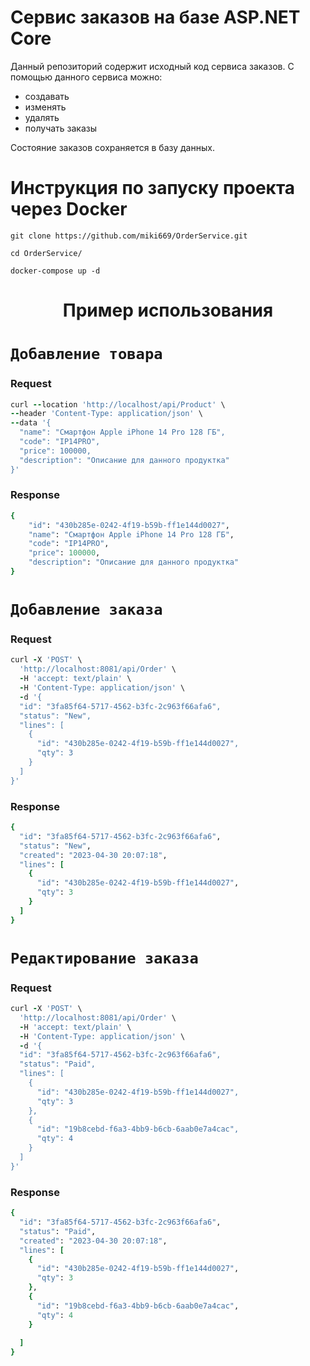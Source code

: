 # Сервис заказов на базе ASP.NET Core
Данный репозиторий содержит исходный код сервиса заказов. С помощью данного сервиса можно: 
* создавать
* изменять
* удалять 
* получать заказы

Состояние заказов сохраняется в базу данных.

# Инструкция по запуску проекта через Docker

```
git clone https://github.com/miki669/OrderService.git
```
```
cd OrderService/
```
```
docker-compose up -d
```
<div align="center"> <h1 align="center"> Пример использования </h1> </div>

# `Добавление товара` #
### Request
```rb
curl --location 'http://localhost/api/Product' \
--header 'Content-Type: application/json' \
--data '{
  "name": "Смартфон Apple iPhone 14 Pro 128 ГБ",
  "code": "IP14PRO",
  "price": 100000,
  "description": "Описание для данного продуктка"
}'
```
### Response
```rb
{
    "id": "430b285e-0242-4f19-b59b-ff1e144d0027",
    "name": "Смартфон Apple iPhone 14 Pro 128 ГБ",
    "code": "IP14PRO",
    "price": 100000,
    "description": "Описание для данного продуктка"
}
```
# `Добавление заказа` #
### Request
```rb
curl -X 'POST' \
  'http://localhost:8081/api/Order' \
  -H 'accept: text/plain' \
  -H 'Content-Type: application/json' \
  -d '{
  "id": "3fa85f64-5717-4562-b3fc-2c963f66afa6",
  "status": "New",
  "lines": [
    {
      "id": "430b285e-0242-4f19-b59b-ff1e144d0027",
      "qty": 3
    }
  ]
}'

```
### Response
```rb
{
  "id": "3fa85f64-5717-4562-b3fc-2c963f66afa6",
  "status": "New",
  "created": "2023-04-30 20:07:18",
  "lines": [
    {
      "id": "430b285e-0242-4f19-b59b-ff1e144d0027",
      "qty": 3
    }
  ]
}
```

# `Редактирование заказа` #
### Request
```rb
curl -X 'POST' \
  'http://localhost:8081/api/Order' \
  -H 'accept: text/plain' \
  -H 'Content-Type: application/json' \
  -d '{
  "id": "3fa85f64-5717-4562-b3fc-2c963f66afa6",
  "status": "Paid",
  "lines": [
    {
      "id": "430b285e-0242-4f19-b59b-ff1e144d0027",
      "qty": 3
    },
    {
      "id": "19b8cebd-f6a3-4bb9-b6cb-6aab0e7a4cac",
      "qty": 4
    }
  ]
}'

```
### Response
```rb
{
  "id": "3fa85f64-5717-4562-b3fc-2c963f66afa6",
  "status": "Paid",
  "created": "2023-04-30 20:07:18",
  "lines": [
    {
      "id": "430b285e-0242-4f19-b59b-ff1e144d0027",
      "qty": 3
    },
    {
      "id": "19b8cebd-f6a3-4bb9-b6cb-6aab0e7a4cac",
      "qty": 4
    }
    
  ]
}
```
